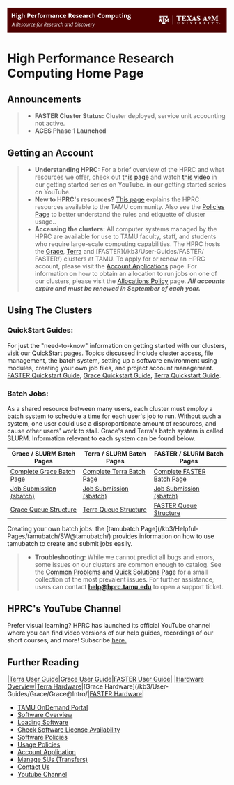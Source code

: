 ![HPRC Banner](assets/images/hprc_banner.png)
# High Performance Research Computing Home Page
## **Announcements**

> -   **FASTER Cluster Status:** Cluster deployed, service unit accounting not active.
> -   **ACES Phase 1 Launched** 

## **Getting an Account**

> -   **Understanding HPRC:** For a brief overview of the HPRC and what resources we offer, check out 
> 	 [this
> 	page](https://hprc.tamu.edu/about/) and watch
>  [this video](https://www.youtube.com/watch?v=rfqtDigwgMg&list=PLHR4HLly3i4YrkNWcUE77t8i-AkwN5AN8) in our getting started series on YouTube.
> 	in our getting started series on YouTube.
> -   **New to HPRC's resources?** [This
> 	page](https://hprc.tamu.edu/resources/) explains the HPRC
> 	resources available to the TAMU community. Also see the [Policies
> 	Page](https://hprc.tamu.edu/policies/) to better understand the
> 	rules and etiquette of cluster usage..
> -   **Accessing the clusters:** All computer systems managed by the
> 	HPRC are available for use to TAMU faculty, staff, and students
> 	who require large-scale computing capabilities. The HPRC hosts the
> 	[Grace](/kb3/User-Guides/Grace/Grace/),
> 	[Terra](/kb3/User-Guides/Terra/Terra/) and [FASTER](/kb3/User-Guides/FASTER/ FASTER/) clusters at TAMU.
> 	To apply for or renew an HPRC account, please visit the [Account
> 	Applications](https://hprc.tamu.edu/apply/) page. For information
> 	on how to obtain an allocation to run jobs on one of our clusters,
> 	please visit the [Allocations
> 	Policy](https://hprc.tamu.edu/policies/allocations.html) page.
> 	***All accounts expire and must be renewed in September of each year.***

## **Using The Clusters**
### **QuickStart Guides:**
For just the "need-to-know" information on getting started with our
clusters, visit our QuickStart pages. Topics discussed include cluster
access, file management, the batch system, setting up a software
environment using modules, creating your own job files, and project
account management. [FASTER Quickstart Guide](/kb3/User-Guides/Grace/Grace@QuickStart/), [Grace Quickstart Guide](/kb3/User-Guides/Grace/Grace@QuickStart/), [Terra Quickstart Guide](/kb3/User-Guides/Terra/Terra@QuickStart/).

###  **Batch Jobs:** 
As a shared resource between many users, each cluster must employ a batch system to schedule a time for each user's job to run. Without such a system, one user could use a disproportionate amount of resources, and cause other users' work to stall. Grace's and Terra's batch system is called SLURM. Information relevant to each system can be found below.

<center>

| Grace / SLURM Batch Pages  | Terra / SLURM Batch Pages  | FASTER / SLURM Batch Pages
|--|--|--|
| [Complete Grace Batch Page](/User-Guides/Grace/Grace@Batch/) |[Complete Terra Batch Page](/kb3/User-Guides/Terra/Terra@Batch/)|[Complete FASTER Batch Page](/kb3/User-Guides/FASTER/FASTER@Batch/)|
|[Job Submission (sbatch)](/kb3/User-Guides/Grace/Grace@Batch/#job-submission) | [Job Submission (sbatch)](/kb3/User-Guides/Grace/Terra@Batch/#job-submission) |[Job Submission (sbatch)](/kb3/User-Guides/FASTER/Grace@Batch/#job-submission) |
 | [Grace Queue Structure](/kb3/User-Guides/Grace/Grace@Batch/#batch-queues) |[Terra Queue Structure](/kb3/User-Guides/Terra/Terra@Batch/#batch-queues) |[FASTER Queue Structure](/kb3/User-Guides/FASTER/FASTER@Batch/#batch-queues) |

</center>
Creating your own batch jobs: the [tamubatch Page](/kb3/Helpful-Pages/tamubatch/SW@tamubatch/) provides information on
how to use tamubatch to create and submit jobs easily.

> -   **Troubleshooting:** While we cannot predict all bugs and errors,
> 	some issues on our clusters are common enough to catalog. See the
> 	[Common Problems and Quick Solutions Page](/kb3/FAQ/HPRC@CommonProblems@Accounts/) for a small
> 	collection of the most prevalent issues. For further assistance,
> 	users can contact **help@hprc.tamu.edu** to open a support
> 	ticket.

## **HPRC's YouTube Channel**
 Prefer visual learning? HPRC has launched its official YouTube channel where you can find video versions of our help guides, recordings of our short courses,
and more! Subscribe
[here.](https://www.youtube.com/channel/UCgeDEHE5GwkxYUGS0FDLmPw)

## **Further Reading**
|[Terra User Guide](/User-Guides/Terra/Terra/)|[Grace User Guide](/kb3/User-Guides/Grace/Grace/)|[FASTER User Guide](/kb3/User-Guides/FASTER/FASTER)|
|[Hardware Overview](https://hprc.tamu.edu/resources/)|[Terra Hardware](/kb3/User-Guides/Terra/Terra@Intro/)|[Grace Hardware](/kb3/User-Guides/Grace/Grace@Intro/|[FASTER Hardware](/kb3/User-Guides/FASTER/FASTER@Intro/)|
* [TAMU OnDemand Portal](/kb3/User-Guides/Open-OnDemand-Portal/SW@Portal/)
* [Software Overview](/kb3/Software/SW/)
* [Loading Software](/kb3/Software/useful-tools/SW@Modules/)
* [Check Software License Availability](/kb3/Software/useful-tools/SW@License_Checker/)
* [Software Policies](https://hprc.tamu.edu/)
* [Usage Policies](https://hprc.tamu.edu/policies/)
* [Account Application ](https://hprc.tamu.edu/apply/)
* [Manage SUs (Transfers)](https://hprc.tamu.edu/ams/)
* [Contact Us](https://hprc.tamu.edu/about/contact.html)
* [Youtube Channel](https://www.youtube.com/channel/UCgeDEHE5GwkxYUGS0FDLmPw)

